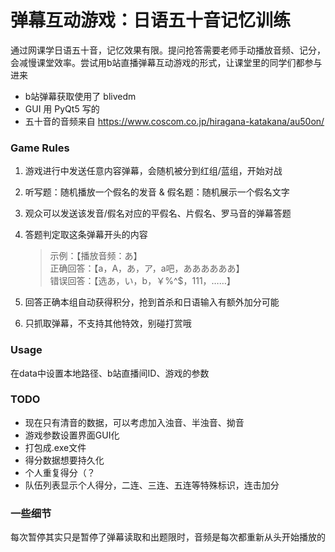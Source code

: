 # 弹幕互动游戏：日语五十音记忆训练

通过网课学日语五十音，记忆效果有限。提问抢答需要老师手动播放音频、记分，会减慢课堂效率。尝试用b站直播弹幕互动游戏的形式，让课堂里的同学们都参与进来

- b站弹幕获取使用了 blivedm   
- GUI 用 PyQt5 写的  
- 五十音的音频来自 https://www.coscom.co.jp/hiragana-katakana/au50on/

### Game Rules
1. 游戏进行中发送任意内容弹幕，会随机被分到红组/蓝组，开始对战
2. 听写题：随机播放一个假名的发音 & 假名题：随机展示一个假名文字 
3. 观众可以发送该发音/假名对应的平假名、片假名、罗马音的弹幕答题
4. 答题判定取这条弹幕开头的内容
    >示例：【播放音频：あ】  
    正确回答：【a，A，あ，ア，a吧，ああああああ】  
    错误回答：【选あ，い，b，￥%^$，111，……】

5. 回答正确本组自动获得积分，抢到首杀和日语输入有额外加分可能
6. 只抓取弹幕，不支持其他特效，别碰打赏哦


### Usage
在data中设置本地路径、b站直播间ID、游戏的参数

### TODO
- 现在只有清音的数据，可以考虑加入浊音、半浊音、拗音
- 游戏参数设置界面GUI化
- 打包成.exe文件
- 得分数据想要持久化
- 个人重复得分（？
- 队伍列表显示个人得分，二连、三连、五连等特殊标识，连击加分

### 一些细节
每次暂停其实只是暂停了弹幕读取和出题限时，音频是每次都重新从头开始播放的

